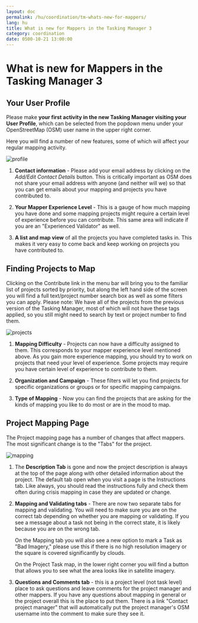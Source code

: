 ```yaml
---
layout: doc
permalink: /hu/coordination/tm-whats-new-for-mappers/
lang: hu
title: What is new for Mappers in the Tasking Manager 3
category: coordination
date: 0500-10-21 13:00:00
---
```


# What is new for Mappers in the Tasking Manager 3


## Your User Profile

Please make **your first activity in the new Tasking Manager visiting your User Profile**, which can be selected from the popdown menu under your OpenStreetMap (OSM) user name in the upper right corner.

Here you will find a number of new features, some of which will affect your regular mapping activity.

![profile][]

1. **Contact information** - Please add your email address by clicking on the *Add/Edit Contact Details* button. This is critically important as OSM does not share your email address with anyone (and neither will we) so that you can get emails about your mapping and projects you have contributed to.

2. **Your Mapper Experience Level** - This is a gauge of how much mapping you have done and some mapping projects might require a certain level of experience before you can contribute. This same area will indicate if you are an "Experienced Validator" as well.

3. **A list and map view** of all the projects you have completed tasks in. This makes it very easy to come back and keep working on projects you have contributed to.


## Finding Projects to Map

Clicking on the Contribute link in the menu bar will bring you to the familiar list of projects sorted by priority, but along the left hand side of the screen you will find a full text/project number search box as well as some filters you can apply. Please note: We have all of the projects from the previous version of the Tasking Manager, most of which will not have these tags applied, so you still might need to search by text or project number to find them.

![projects][]

1. **Mapping Difficulty** - Projects can now have a difficulty assigned to them. This corresponds to your mapper experience level mentioned above. As you gain more experience mapping, you should try to work on projects that need your level of experience. Some projects may require you have certain level of experience to contribute to them.

2. **Organization and Campaign** - These filters will let you find projects for specific organizations or groups or for specific mapping campaigns.

3. **Type of Mapping** - Now you can find the projects that are asking for the kinds of mapping you like to do most or are in the mood to map.


## Project Mapping Page

The Project mapping page has a number of changes that affect mappers. The most significant change is to the "Tabs" for the project.

![mapping][]

1. The **Description Tab** is gone and now the project description is always at the top of the page along with other detailed information about the project. The default tab open when you visit a page is the Instructions tab. Like always, you should read the instructions fully and check them often during crisis mapping in case they are updated or change.

2. **Mapping and Validating tabs** - There are now two separate tabs for mapping and validating. You will need to make sure you are on the correct tab depending on whether you are mapping or validating. If you see a message about a task not being in the correct state, it is likely because you are on the wrong tab.

    On the Mapping tab you will also see a new option to mark a Task as "Bad Imagery," please use this if there is no high resolution imagery or the square is covered significantly by clouds.

    On the Project Task map, in the lower right corner you will find a button that allows you to see what the area looks like in satellite imagery.

3. **Questions and Comments tab** - this is a project level (not task level) place to ask questions and leave comments for the project manager and other mappers. If you have any questions about mapping in general or the project overall this is the place to put them. There is a link "Contact project manager" that will automatically put the project manager's OSM username into the comment to make sure they see it.

[profile]:  /images/coordination/tm3_wnm_profile.png
[projects]: /images/coordination/tm3_wnm_projects.png
[mapping]:  /images/coordination/tm3_wnm_mapping.png